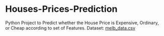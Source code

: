 # Houses-Prices-Prediction
Python Project to Predict whether the House Price is Expensive, Ordinary, or Cheap according to set of Features.
Dataset: [melb_data.csv](https://github.com/JudyAlashqar/Houses-Prices-Prediction/files/13058402/melb_data.csv)
